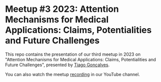 # Meetup #3 2023: Attention Mechanisms for Medical Applications: Claims, Potentialities and Future Challenges

This repo contains the presentation of our third meetup in 2023 on "Attention Mechanisms for Medical Applications: Claims, Potentialities and Future Challenges", presented by [Tiago Gonçalves](https://tiagofilipesousagoncalves.github.io/).

You can also watch the meetup [recording](https://www.youtube.com/watch?v=o2Jn4yv86QU) in our YouTube channel.
